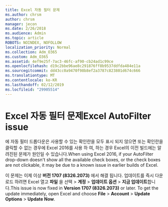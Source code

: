 ```yaml
---
title: Excel 자동 필터 문제
ms.author: chrsm
author: chrsm
manager: jecon
ms.date: 2/26/2018
ms.audience: Admin
ms.topic: article
ROBOTS: NOINDEX, NOFOLLOW
localization_priority: Normal
ms.collection: Adm_O365
ms.custom: Adm_O365
ms.assetid: 4ef9e25f-7ac3-46fc-af90-cb24ad1c99ce
ms.openlocfilehash: d19c2bbe96ae8c291876ff8b9537ddfda484e11a
ms.sourcegitcommit: dd43cc0a9470f98b8ef2a3787c823801d674c666
ms.translationtype: MT
ms.contentlocale: ko-KR
ms.lasthandoff: 02/12/2019
ms.locfileid: "29905514"
---
```

# <a name="excel-autofilter-issue"></a><span data-ttu-id="0c0a5-102">Excel 자동 필터 문제</span><span class="sxs-lookup"><span data-stu-id="0c0a5-102">Excel AutoFilter issue</span></span>

<span data-ttu-id="0c0a5-103">에 자동 필터 드롭다운은 사용할 수 있는 확인란을 모두 표시 되지 않으면 또는 확인란을 클릭할 수 없는 경우에 Excel 2016를 사용 하 여, 하는 경우 Excel의 이전 빌드에는 알려진된 문제가 원인일 수 있습니다.</span><span class="sxs-lookup"><span data-stu-id="0c0a5-103">When using Excel 2016, if your AutoFilter drop-down doesn't show all the available check boxes, or the check boxes are not clickable, it may be due to a known issue in earlier builds of Excel.</span></span> 
  
<span data-ttu-id="0c0a5-p101">이 문제는 이제 이상 **버전 1707 (8326.2073)** 에서 해결 됩니다. 업데이트를 즉시 다운로드 하려면 Excel 열고 **파일** 을 선택 \> **계정** \> **업데이트 옵션** \> **지금 업데이트**합니다.</span><span class="sxs-lookup"><span data-stu-id="0c0a5-p101">This issue is now fixed in **Version 1707 (8326.2073)** or later. To get the update immediately, open Excel and choose **File** \> **Account** \> **Update Options** \> **Update Now**.</span></span>
  

